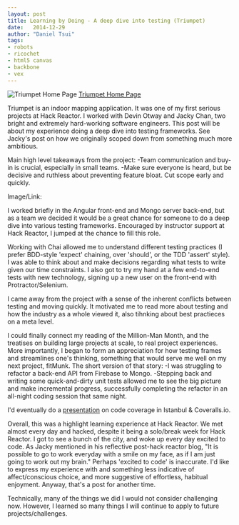 ```yaml
---
layout: post
title: Learning by Doing - A deep dive into testing (Triumpet)
date:   2014-12-29
author: "Daniel Tsui"
tags:
- robots
- ricochet
- html5 canvas
- backbone
- vex
---
```


![Triumpet Home Page](https://s3.amazonaws.com/poly-screenshots.angel.co/Project/db/36265/604ac5dff305d25ed304e337961ea56a-original.png)
[Triumpet Home Page](https://triumpet.herokuapp.com/project)

Triumpet is an indoor mapping application. It was one of my first serious projects at Hack Reactor. I worked with Devin Otway and Jacky Chan, two bright and extremely hard-working software engineers. This post will be about my experience doing a deep dive into testing frameworks. See Jacky's post on how we originally scoped down from something much more ambitious.

Main high level takeaways from the project: 
-Team communication and buy-in is crucial, especially in small teams.
-Make sure everyone is heard, but be decisive and ruthless about preventing feature bloat. Cut scope early and quickly.

Image/Link:


I worked briefly in the Angular front-end and Mongo server back-end, but as a team we decided it would be a great chance for someone to do a deep dive into various testing frameworks. Encouraged by instructor support at Hack Reactor, I jumped at the chance to fill this role.  

Working with Chai allowed me to understand different testing practices (I prefer BDD-style 'expect' chaining, over 'should', or the TDD 'assert' style). I was able to think about and make decisions regarding what tests to write given our time constraints. I also got to try my hand at a few end-to-end tests with new technology, signing up a new user on the front-end with Protractor/Selenium. 

I came away from the project with a sense of the inherent conflicts between testing and moving quickly. It motivated me to read more about testing and how the industry as a whole viewed it, also tihnking about best practieces on a meta level.

I could finally connect my reading of the Million-Man Month, and the treatises on building large projects at scale,  to real project experiences. More importantly, I began to form an appreciation for how testing frames and streamlines one's thinking, something that would serve me well on my next project, fitMunk. The short version of that story:
-I was struggling to refactor a back-end API from Firebase to Mongo.
-Stepping back and writing some quick-and-dirty unit tests allowed me to see the big picture and make incremental progress, successfully completing the refactor in an all-night coding session that same night.


I'd eventually do a [presentation](https://sdtsui.com/2015/03/28/coverage-presentation/) on code coverage in Istanbul & Coveralls.io.


Overall, this was a highlight learning experience at Hack Reactor. We met almost every day and hacked, despite it being a solo/break week for Hack Reactor. I got to see a bunch of the city, and woke up every day excited to code. As Jacky mentioned in his reflective post-hack reactor blog, "It is possible to go to work everyday with a smile on my face, as if I am just going to work out my brain." Perhaps 'excited to code' is inaccurate. I'd like to express my experience with and something less indicative of affect/conscious choice, and more suggestive of effortless, habitual enjoyment. Anyway, that's a post for another time.

Technically, many of the things we did I would not consider challenging now.
However, I learned so many things I will continue to apply to future projects/challenges.